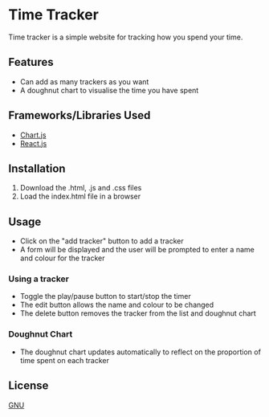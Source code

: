 # Time Tracker
Time tracker is a simple website for tracking how you spend your time.

## Features
* Can add as many trackers as you want
* A doughnut chart to visualise the time you have spent

## Frameworks/Libraries Used
* [Chart.js](http://www.chartjs.org/)
* [React.js](https://reactjs.org/)

## Installation
1. Download the .html, .js and .css files
2. Load the index.html file in a browser

## Usage
* Click on the "add tracker" button to add a tracker
* A form will be displayed and the user will be prompted to enter a name and colour for the tracker

### Using a tracker
* Toggle the play/pause button to start/stop the timer
* The edit button allows the name and colour to be changed
* The delete button removes the tracker from the list and doughnut chart

### Doughnut Chart
* The doughnut chart updates automatically to reflect on the proportion of time spent on each tracker

## License
[GNU](https://choosealicense.com/licenses/gpl-3.0/)
